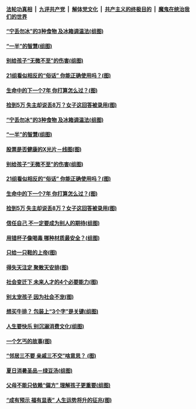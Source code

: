 

####  [法轮功真相](../../../../basic/blob/master/README.md?t=08011902) &nbsp;|&nbsp; [九评共产党](../../../../9ping.md/blob/master/README.md?t=08011902) &nbsp;|&nbsp; [解体党文化](../../../../jtdwh.md/blob/master/README.md?t=08011902)  &nbsp;|&nbsp; [共产主义的终极目的](../../../../gczydzjmd.md/blob/master/README.md?t=08011902) &nbsp;|&nbsp; [魔鬼在统治我们的世界](../../../../mgztzwmdsj.md/blob/master/README.md?t=08011902) 

#### [“宁丢勿冰”的3种食物 及冰箱调温法(组图)](../pages/p8/941474.md?t=08011902) 

#### [“一半”的智慧(组图)](../pages/p8/941372.md?t=08011902) 

#### [别给孩子“无微不至”的伤害(组图)](../pages/p8/941358.md?t=08011902) 

#### [21组看似相反的“俗话” 你能正确使用吗？(图)](../pages/p8/940817.md?t=08011902) 

#### [生命中的下一个7年 你打算怎么过？(图)](../pages/p8/941164.md?t=08011902) 

#### [捡到5万 失主却说丢8万？女子这回答被录用(图)](../pages/p8/941335.md?t=08011902) 

#### [“宁丢勿冰”的3种食物 及冰箱调温法(组图)](../pages/p8/941474.md?t=08011902) 

#### [“一半”的智慧(组图)](../pages/p8/941372.md?t=08011902) 

#### [股票是否健康的X光片－线图(图)](../pages/p8/941444.md?t=08011902) 

#### [别给孩子“无微不至”的伤害(组图)](../pages/p8/941358.md?t=08011902) 

#### [21组看似相反的“俗话” 你能正确使用吗？(图)](../pages/p8/940817.md?t=08011902) 

#### [生命中的下一个7年 你打算怎么过？(图)](../pages/p8/941164.md?t=08011902) 

#### [捡到5万 失主却说丢8万？女子这回答被录用(图)](../pages/p8/941335.md?t=08011902) 

#### [信任自己 不一定要成为别人的期待(组图)](../pages/p8/941322.md?t=08011902) 

#### [用错杯子像喝毒 哪种材质最安全？(组图)](../pages/p8/941320.md?t=08011902) 

#### [只给一只鞋的上帝(图)](../pages/p8/941178.md?t=08011902) 

#### [得失天注定 聚散天安排(图)](../pages/p8/941237.md?t=08011902) 

#### [社会变迁下 未来人才的4个必要能力(图)](../pages/p8/941222.md?t=08011902) 

#### [别太宠孩子 因为社会不宠(图)](../pages/p8/941205.md?t=08011902) 

#### [想买牛排？ 包装上“3个字”是关键(组图)](../pages/p8/941165.md?t=08011902) 

#### [人生要快乐 别沉溺消费文化(组图)](../pages/p8/941063.md?t=08011902) 

#### [一个乞丐的故事(图)](../pages/p8/913127.md?t=08011902) 

#### [“邻居三不要 亲戚三不交”啥意思？&nbsp;(图)](../pages/p8/940814.md?t=08011902) 

#### [夏日消暑圣品－绿豆汤(组图)](../pages/p8/940796.md?t=08011902) 

#### [父母不能只依赖“偏方” 理解孩子更重要(组图)](../pages/p8/941035.md?t=08011902) 

#### [“成有预示 福有显表” 人生运势将升的征兆(图)](../pages/p8/941025.md?t=08011902) 

